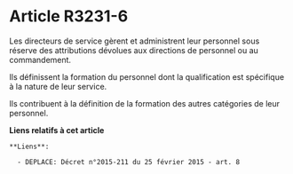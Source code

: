 # Article R3231-6

Les directeurs de service gèrent et administrent leur personnel sous réserve des attributions dévolues aux directions de
personnel ou au commandement.

Ils définissent la formation du personnel dont la qualification est spécifique à la nature de leur service.

Ils contribuent à la définition de la formation des autres catégories de leur personnel.

**Liens relatifs à cet article**

	**Liens**:

	  - DEPLACE: Décret n°2015-211 du 25 février 2015 - art. 8
